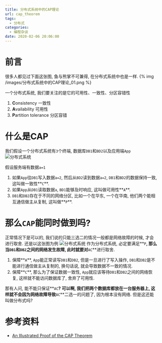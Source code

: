 ```yaml
---
title: 分布式系统中的CAP理论
url: cap_theorem
tags:
  - 分布式
categories:
  - 编程杂谈
date: 2020-02-06 20:06:00
---
```


# 前言
很多人都见过下面这张图, 鱼与熊掌不可兼得, 在分布式系统中也是一样.
{% img /images/分布式系统中的CAP理论_01.png %}

一个分布式系统, 我们要关注的是它的可用性、一致性、分区容错性
1. **C**onsistency 一致性
2. **A**vailability 可用性
3. **P**artition tolerance 分区容错

# 什么是CAP
我们假设一个分布式系统有`3`个终端, 数据库`DB1`和`BD2`以及应用端`App`
![分布式系统](https://yuml.me/diagram/nofunky/class/[DB1]->[App],[DB2]->[App])

假设服务端有数据`a=1`
1. 如果`App`往`DB1`写入数据`a=2`, 然后从`BD2`读到数据`a=2`, `DB1`和`BD2`的数据保持一致, 这叫做一致性**`C`**.
2. 如果`App`从`DB1`读取数据`a`, `BD1`能够及时响应, 这叫做可用性**`A`**.
3. `DB1`和`DB2`存在于不同的网络分区, 比如一个在华东, 一个在华南, 他们两个能相互通信做主从复制, 这叫做**`P`**.

# 那么`CAP`能同时做到吗?
正常情况下是可以的, 我们说的只能三选二的情况一般都是网络故障的时候, 才会进行取舍.
还是以这张图为例
![分布式系统](https://yuml.me/diagram/nofunky/class/[DB1]->[App],[DB2]->[App])
作为分布式系统, 必定要满足**`P`**, 那么当`DB1`和`DB2`之间的网络发生故障, 此时就要对**`AC`**进行取舍.
1. 保障**`A`**, `App`能正常读写`DB1`和`DB2`, 但是一旦进行了写入操作, `DB1`和`DB2`是不能进行通信做主从复制的, 换句话说, 就会导致数据不一致的情况.
2. 保障**`C`**, 那么为了保证数据一致性, `App`就应该等待`DB1`和`DB2`之间的网络恢复, 这样就不能访问数据库了, 舍弃了可用性.

那有人问, 能不能只保证**`AC`**?
可以啊, 我们把两个数据库都放在一台服务器上, 这样就不会因为网络故障导致**`AC`**二选一的问题了, 因为根本没有网络.
但是这还能叫做分布式吗?

# 参考资料
- [An Illustrated Proof of the CAP Theorem](https://mwhittaker.github.io/blog/an_illustrated_proof_of_the_cap_theorem/)